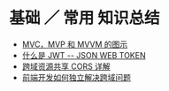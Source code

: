 # 基础 ／ 常用 知识总结

- [MVC，MVP 和 MVVM 的图示](http://www.ruanyifeng.com/blog/2015/02/mvcmvp_mvvm.html)
- [什么是 JWT -- JSON WEB TOKEN](https://www.jianshu.com/p/576dbf44b2ae)
- [跨域资源共享 CORS 详解](http://www.ruanyifeng.com/blog/2016/04/cors.html)
- [前端开发如何独立解决跨域问题](https://www.cnblogs.com/softidea/p/7425894.html)
